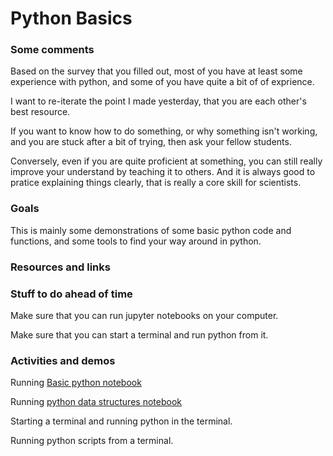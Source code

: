 # Python Basics

### Some comments

Based on the survey that you filled out, most of you have at 
least some experience with python, and some of you have quite a bit of of exprience.

I want to re-iterate the point I made yesterday, that you are each other's best resource.

If you want to know how to do something, or why something isn't working, and you are stuck after a bit of trying, 
then ask your fellow students.

Conversely, even if you are quite proficient at something, you can still really improve your understand by teaching
it to others.  And it is always good to pratice explaining things clearly, that is really a core skill for scientists.


### Goals

This is mainly some demonstrations of some basic python code and functions, and some tools to find your way around in python.

### Resources and links


### Stuff to do ahead of time

Make sure that you can run jupyter notebooks on your computer.  

Make sure that you can start a terminal and run python from it.

### Activities and demos

Running [Basic python notebook](../../Python/Python%20(1).ipynb)

Running [python data structures notebook](../../Python/Python%20(1).ipynb)

Starting a terminal and running python in the terminal.

Running python scripts from a terminal.


 


